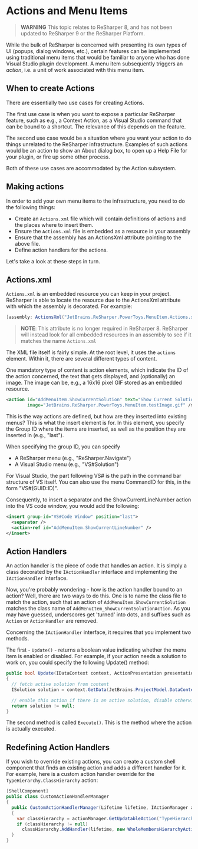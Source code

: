 ---
---

# Actions and Menu Items

> **WARNING** This topic relates to ReSharper 8, and has not been updated to ReSharper 9 or the ReSharper Platform.

While the bulk of ReSharper is concerned with presenting its own types of UI (popups, dialog windows, etc.), certain features can be implemented using traditional menu items that would be familiar to anyone who has done Visual Studio plugin development. A menu item subsequently triggers an _action_, i.e. a unit of work associated with this menu item.

## When to create Actions

There are essentially two use cases for creating Actions.

The first use case is when you want to expose a particular ReSharper feature, such as e.g., a Context Action, as a Visual Studio command that can be bound to a shortcut. The relevance of this depends on the feature.

The second use case would be a situation where you want your action to do things unrelated to the ReSharper infrastructure. Examples of such actions would be an action to show an About dialog box, to open up a Help File for your plugin, or fire up some other process.

Both of these use cases are accommodated by the Action subsystem.

## Making actions

In order to add your own menu items to the infrastructure, you need to do the following things:

* Create an `Actions.xml` file which will contain definitions of actions and the places where to insert them.
* Ensure the `Actions.xml` file is embedded as a resource in your assembly
* Ensure that the assembly has an ActionsXml attribute pointing to the above file.
* Define action handlers for the actions.

Let's take a look at these steps in turn.

## Actions.xml

`Actions.xml` is an embedded resource you can keep in your project. ReSharper is able to locate the resource due to the ActionsXml attribute with which the assembly is decorated. For example:

```csharp
[assembly: ActionsXml("JetBrains.ReSharper.PowerToys.MenuItem.Actions.xml")]
```

> **NOTE**: This attribute is no longer required in ReSharper 8. ReSharper will instead look for all embedded resources in an assembly to see if it matches the name `Actions.xml`

The XML file itself is fairly simple. At the root level, it uses the `actions` element. Within it, there are several different types of content.

One mandatory type of content is action elements, which indicate the ID of the action concerned, the text that gets displayed, and (optionally) an image. The image can be, e.g., a 16x16 pixel GIF stored as an embedded resource.

```xml
<action id="AddMenuItem.ShowCurrentSolution" text="Show Current Solution"
        image="JetBrains.ReSharper.PowerToys.MenuItem.testImage.gif" />
```

This is the way actions are defined, but how are they inserted into existing menus? This is what the insert element is for. In this element, you specify the Group ID where the items are inserted, as well as the position they are inserted in (e.g., "last").

When specifying the group ID, you can specify

* A ReSharper menu (e.g., "ReSharper.Navigate")
* A Visual Studio menu (e.g., "VS#Solution")

For Visual Studio, the part following VS# is the path in the command bar structure of VS itself. You can also use the menu CommandID for this, in the form "VS#(GUID:ID)".

Consequently, to insert a separator and the ShowCurrentLineNumber action into the VS code window, you would add the following:

```xml
<insert group-id="VS#Code Window" position="last">
  <separator />
  <action-ref id="AddMenuItem.ShowCurrentLineNumber" />
</insert>
```

## Action Handlers

An action handler is the piece of code that handles an action. It is simply a class decorated by the `IActionHandler` interface and implementing the `IActionHandler` interface.

Now, you're probably wondering - how is the action handler bound to an action? Well, there are two ways to do this. One is to name the class file to match the action, such that an action of `AddMenuItem.ShowCurrentSolution` matches the class name of `AddMenuItem_ShowCurrentSolutionAction`. As you may have guessed, underscores get 'turned' into dots, and suffixes such as `Action` or `ActionHandler` are removed.

Concerning the `IActionHandler` interface, it requires that you implement two methods.

The first - `Update()` - returns a boolean value indicating whether the menu item is enabled or disabled. For example, if your action needs a solution to work on, you could specify the following Update() method:

```csharp
public bool Update(IDataContext context, ActionPresentation presentation, DelegateUpdate nextUpdate)
{
  // fetch active solution from context
  ISolution solution = context.GetData(JetBrains.ProjectModel.DataContext.DataConstants.SOLUTION);

  // enable this action if there is an active solution, disable otherwise
  return solution != null;
}
```

The second method is called `Execute()`. This is the method where the action is actually executed.

## Redefining Action Handlers

If you wish to override existing actions, you can create a custom shell component that finds an existing action and adds a different handler for it. For example, here is a custom action handler override for the `TypeHierarchy.ClassHierarchy` action:

```csharp
[ShellComponent]
public class CustomActionHandlerManager
{
  public CustomActionHandlerManager(Lifetime lifetime, IActionManager actionManager)
  {
    var classHierarchy = actionManager.GetUpdatableAction("TypeHierarchy.ClassHierarchy");
    if (classHierarchy != null)
      classHierarchy.AddHandler(lifetime, new WholeMembersHierarchyActions());
  }
}
```


